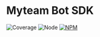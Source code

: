 # Myteam Bot SDK

![Coverage](https://8coon.github.io/myteam-bot-sdk/badges/coverage.svg)
![Node](https://8coon.github.io/myteam-bot-sdk/badges/node.svg)
[![NPM](https://8coon.github.io/myteam-bot-sdk/badges/npm.svg)](https://www.npmjs.com/package/myteam-bot-sdk)
